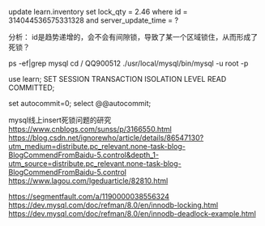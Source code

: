 
update learn.inventory 	set lock_qty = 2.46 where id = 314044536575331328
and server_update_time = ?

分析： id是趋势递增的，会不会有间隙锁，导致了某一个区域锁住，从而形成了死锁？

ps -ef|grep mysql 
cd /                                        QQ900512
./usr/local/mysql/bin/mysql -u root -p 

use learn;
SET SESSION TRANSACTION ISOLATION LEVEL READ COMMITTED; 


set autocommit=0;
select @@autocommit;      


mysql线上insert死锁问题的研究
https://www.cnblogs.com/sunss/p/3166550.html
https://blog.csdn.net/ignorewho/article/details/86547130?utm_medium=distribute.pc_relevant.none-task-blog-BlogCommendFromBaidu-5.control&depth_1-utm_source=distribute.pc_relevant.none-task-blog-BlogCommendFromBaidu-5.control
https://www.lagou.com/lgeduarticle/82810.html

https://segmentfault.com/a/1190000038556324
https://dev.mysql.com/doc/refman/8.0/en/innodb-locking.html
https://dev.mysql.com/doc/refman/8.0/en/innodb-deadlock-example.html












